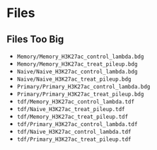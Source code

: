 # Files

## Files Too Big
* `Memory/Memory_H3K27ac_control_lambda.bdg`
* `Memory/Memory_H3K27ac_treat_pileup.bdg`
* `Naive/Naive_H3K27ac_control_lambda.bdg`
* `Naive/Naive_H3K27ac_treat_pileup.bdg`
* `Primary/Primary_H3K27ac_control_lambda.bdg`
* `Primary/Primary_H3K27ac_treat_pileup.bdg`
* `tdf/Memory_H3K27ac_control_lambda.tdf`  
* `tdf/Naive_H3K27ac_treat_pileup.tdf`
* `tdf/Memory_H3K27ac_treat_pileup.tdf`
* `tdf/Primary_H3K27ac_control_lambda.tdf`
* `tdf/Naive_H3K27ac_control_lambda.tdf`
* `tdf/Primary_H3K27ac_treat_pileup.tdf`
